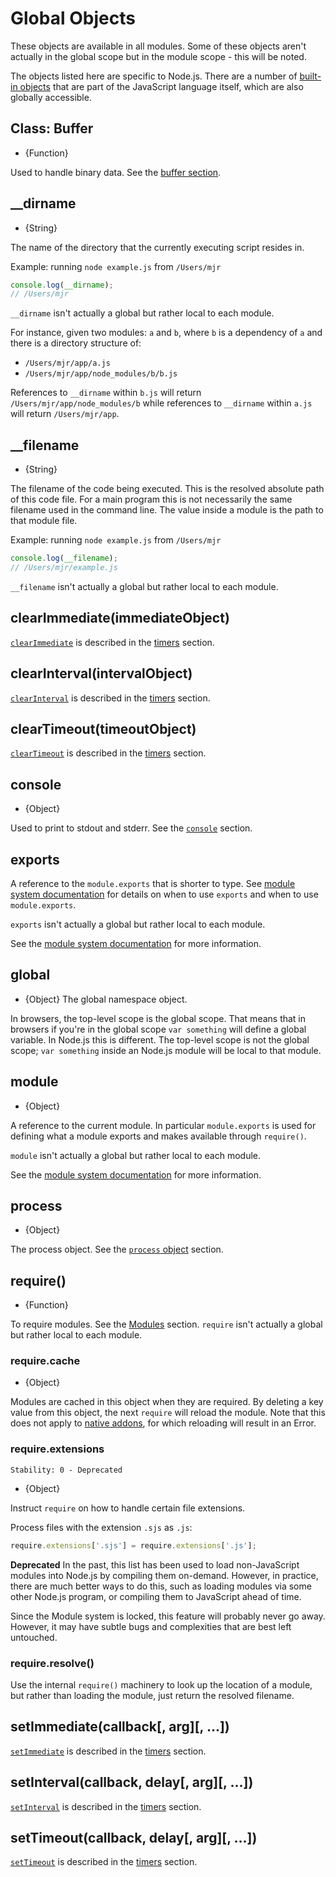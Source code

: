 # Global Objects

<!-- type=misc -->

These objects are available in all modules. Some of these objects aren't
actually in the global scope but in the module scope - this will be noted.

The objects listed here are specific to Node.js. There are a number of
[built-in objects][] that are part of the JavaScript language itself, which are
also globally accessible.

## Class: Buffer

<!-- type=global -->

* {Function}

Used to handle binary data. See the [buffer section][].

## \_\_dirname

<!-- type=var -->

* {String}

The name of the directory that the currently executing script resides in.

Example: running `node example.js` from `/Users/mjr`

```js
console.log(__dirname);
// /Users/mjr
```

`__dirname` isn't actually a global but rather local to each module.

For instance, given two modules: `a` and `b`, where `b` is a dependency of
`a` and there is a directory structure of:

* `/Users/mjr/app/a.js`
* `/Users/mjr/app/node_modules/b/b.js`

References to `__dirname` within `b.js` will return
`/Users/mjr/app/node_modules/b` while references to `__dirname` within `a.js`
will return `/Users/mjr/app`.

## \_\_filename

<!-- type=var -->

* {String}

The filename of the code being executed.  This is the resolved absolute path
of this code file.  For a main program this is not necessarily the same
filename used in the command line.  The value inside a module is the path
to that module file.

Example: running `node example.js` from `/Users/mjr`

```js
console.log(__filename);
// /Users/mjr/example.js
```

`__filename` isn't actually a global but rather local to each module.

## clearImmediate(immediateObject)

<!--type=global-->

[`clearImmediate`] is described in the [timers][] section.

## clearInterval(intervalObject)

<!--type=global-->

[`clearInterval`] is described in the [timers][] section.

## clearTimeout(timeoutObject)

<!--type=global-->

[`clearTimeout`] is described in the [timers][] section.

## console

<!-- type=global -->

* {Object}

Used to print to stdout and stderr. See the [`console`][] section.

## exports

<!-- type=var -->

A reference to the `module.exports` that is shorter to type.
See [module system documentation][] for details on when to use `exports` and
when to use `module.exports`.

`exports` isn't actually a global but rather local to each module.

See the [module system documentation][] for more information.

## global

<!-- type=global -->

* {Object} The global namespace object.

In browsers, the top-level scope is the global scope. That means that in
browsers if you're in the global scope `var something` will define a global
variable. In Node.js this is different. The top-level scope is not the global
scope; `var something` inside an Node.js module will be local to that module.

## module

<!-- type=var -->

* {Object}

A reference to the current module. In particular
`module.exports` is used for defining what a module exports and makes
available through `require()`.

`module` isn't actually a global but rather local to each module.

See the [module system documentation][] for more information.

## process

<!-- type=global -->

* {Object}

The process object. See the [`process` object][] section.

## require()

<!-- type=var -->

* {Function}

To require modules. See the [Modules][] section.  `require` isn't actually a
global but rather local to each module.

### require.cache

* {Object}

Modules are cached in this object when they are required. By deleting a key
value from this object, the next `require` will reload the module. Note that
this does not apply to [native addons][], for which reloading will result in an
Error.

### require.extensions

    Stability: 0 - Deprecated

* {Object}

Instruct `require` on how to handle certain file extensions.

Process files with the extension `.sjs` as `.js`:

```js
require.extensions['.sjs'] = require.extensions['.js'];
```

**Deprecated**  In the past, this list has been used to load
non-JavaScript modules into Node.js by compiling them on-demand.
However, in practice, there are much better ways to do this, such as
loading modules via some other Node.js program, or compiling them to
JavaScript ahead of time.

Since the Module system is locked, this feature will probably never go
away.  However, it may have subtle bugs and complexities that are best
left untouched.

### require.resolve()

Use the internal `require()` machinery to look up the location of a module,
but rather than loading the module, just return the resolved filename.

## setImmediate(callback[, arg][, ...])

<!-- type=global -->

[`setImmediate`] is described in the [timers][] section.

## setInterval(callback, delay[, arg][, ...])

<!-- type=global -->

[`setInterval`] is described in the [timers][] section.

## setTimeout(callback, delay[, arg][, ...])

<!-- type=global -->

[`setTimeout`] is described in the [timers][] section.

[`console`]: console.html
[`process` object]: process.html#process_process
[buffer section]: buffer.html
[module system documentation]: modules.html
[Modules]: modules.html#modules_modules
[native addons]: addons.html
[timers]: timers.html
[`clearImmediate`]: timers.html#timers_clearimmediate_immediateobject
[`clearInterval`]: timers.html#timers_clearinterval_immediateobject
[`clearTimeout`]: timers.html#timers_cleartimeout_timeoutobject
[`setImmediate`]: timers.html#timers_setimmediate_callback_arg
[`setInterval`]: timers.html#timers_setinterval_callback_delay_arg
[`setTimeout`]: timers.html#timers_settimeout_callback_delay_arg
[built-in objects]: https://developer.mozilla.org/en-US/docs/Web/JavaScript/Reference/Global_Objects

